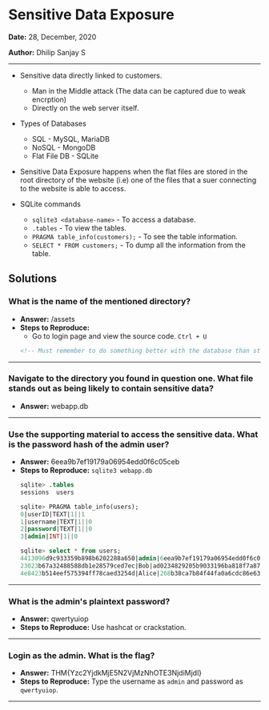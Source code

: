 # Sensitive Data Exposure

**Date:** 28, December, 2020

**Author:** Dhilip Sanjay S

---

- Sensitive data directly linked to customers.
    - Man in the Middle attack (The data can be captured due to weak encrption)
    - Directly on the web server itself.

- Types of Databases
    - SQL - MySQL, MariaDB
    - NoSQL - MongoDB
    - Flat File DB - SQLite

- Sensitive Data Exposure happens when the flat files are stored in the root directory of the website (i.e) one of the files that a suer connecting to the website is able to access.

- SQLite commands
    - `sqlite3 <database-name>` - To access a database.
    - `.tables` - To view the tables.
    - `PRAGMA table_info(customers);` - To see the table information.
    - `SELECT * FROM customers;` - To dump all the information from the table.


## Solutions

### What is the name of the mentioned directory?
- **Answer:** /assets
- **Steps to Reproduce:** 
    - Go to login page and view the source code. `Ctrl + U`
    ```html
    <!-- Must remember to do something better with the database than store it in /assets... -->
    ```
---

### Navigate to the directory you found in question one. What file stands out as being likely to contain sensitive data?
- **Answer:** webapp.db

---

### Use the supporting material to access the sensitive data. What is the password hash of the admin user?
- **Answer:** 6eea9b7ef19179a06954edd0f6c05ceb
- **Steps to Reproduce:** `sqlite3 webapp.db`
    ```sql
    sqlite> .tables
    sessions  users 

    sqlite> PRAGMA table_info(users);
    0|userID|TEXT|1||1
    1|username|TEXT|1||0
    2|password|TEXT|1||0
    3|admin|INT|1||0

    sqlite> select * from users;
    4413096d9c933359b898b6202288a650|admin|6eea9b7ef19179a06954edd0f6c05ceb|1
    23023b67a32488588db1e28579ced7ec|Bob|ad0234829205b9033196ba818f7a872b|1
    4e8423b514eef575394ff78caed3254d|Alice|268b38ca7b84f44fa0a6cdc86e6301e0|0
    ```
---

### What is the admin's plaintext password?
- **Answer:** qwertyuiop
- **Steps to Reproduce:** Use hashcat or crackstation.

---

### Login as the admin. What is the flag?
- **Answer:** THM{Yzc2YjdkMjE5N2VjMzNhOTE3NjdiMjdl}
- **Steps to Reproduce:** Type the username as `admin` and password as `qwertyuiop`.

---
